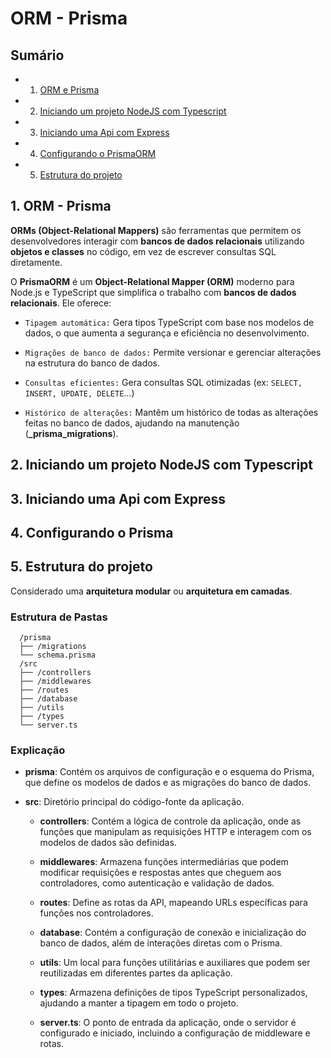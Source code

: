 # ORM - Prisma

## Sumário

- 1. [ORM e Prisma](#orm-prisma)
- 2. [Iniciando um projeto NodeJS com Typescript](#projeto-node-ts)
- 3. [Iniciando uma Api com Express](#iniciando-api-express)
- 4. [Configurando o PrismaORM](#config-prisma)
- 5. [Estrutura do projeto](#estrutura-projeto)

## 1. <a name='ORM_Prisma'></a>ORM - Prisma

**ORMs (Object-Relational Mappers)** são ferramentas que permitem os desenvolvedores interagir com **bancos de dados relacionais** utilizando **objetos e classes** no código, em vez de escrever consultas SQL diretamente.

O **PrismaORM** é um **Object-Relational Mapper (ORM)** moderno para Node.js e TypeScript que simplifica o trabalho com **bancos de dados relacionais**. Ele oferece:

- `Tipagem automática:` Gera tipos TypeScript com base nos modelos de dados, o que aumenta a segurança e eficiência no desenvolvimento.

- `Migrações de banco de dados:` Permite versionar e gerenciar alterações na estrutura do banco de dados.

- `Consultas eficientes:` Gera consultas SQL otimizadas (ex: `SELECT, INSERT, UPDATE, DELETE`...)

- `Histórico de alterações:` Mantêm um histórico de todas as alterações feitas no banco de dados, ajudando na manutenção (**\_prisma_migrations**).

## 2. <a name='projeto-node-ts'></a>Iniciando um projeto NodeJS com Typescript

## 3. <a name='iniciando-api-express'></a>Iniciando uma Api com Express

## 4. <a name='config-prisma'></a>Configurando o Prisma

## 5. <a name='estrutura-projeto'></a>Estrutura do projeto

Considerado uma **arquitetura modular** ou **arquitetura em camadas**.

### Estrutura de Pastas

```
  /prisma
  ├── /migrations
  └── schema.prisma
  /src
  ├── /controllers
  ├── /middlewares
  ├── /routes
  ├── /database
  ├── /utils
  ├── /types
  └── server.ts
```

### Explicação

- **prisma**: Contém os arquivos de configuração e o esquema do Prisma, que define os modelos de dados e as migrações do banco de dados.

- **src**: Diretório principal do código-fonte da aplicação.

  - **controllers**: Contém a lógica de controle da aplicação, onde as funções que manipulam as requisições HTTP e interagem com os modelos de dados são definidas.

  - **middlewares**: Armazena funções intermediárias que podem modificar requisições e respostas antes que cheguem aos controladores, como autenticação e validação de dados.

  - **routes**: Define as rotas da API, mapeando URLs específicas para funções nos controladores.

  - **database**: Contém a configuração de conexão e inicialização do banco de dados, além de interações diretas com o Prisma.

  - **utils**: Um local para funções utilitárias e auxiliares que podem ser reutilizadas em diferentes partes da aplicação.

  - **types**: Armazena definições de tipos TypeScript personalizados, ajudando a manter a tipagem em todo o projeto.

  - **server.ts**: O ponto de entrada da aplicação, onde o servidor é configurado e iniciado, incluindo a configuração de middleware e rotas.
